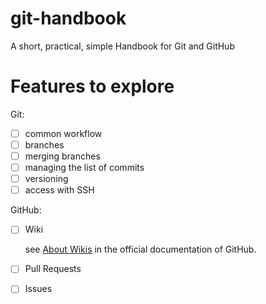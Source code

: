 # git-handbook
A short, practical, simple Handbook for Git and GitHub

# Features to explore

Git:

- [ ] common workflow
- [ ] branches
- [ ] merging branches
- [ ] managing the list of commits
- [ ] versioning
- [ ] access with SSH

GitHub:

- [ ] Wiki
  
  see [About Wikis](https://docs.github.com/en/communities/documenting-your-project-with-wikis/about-wikis) in the official documentation of GitHub.
  
- [ ] Pull Requests
- [ ] Issues
